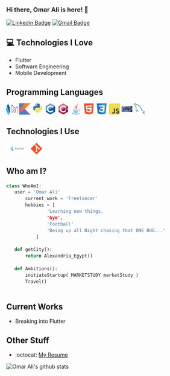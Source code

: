 ### Hi there, Omar Ali is here! 👋

[![Linkedin Badge](https://img.shields.io/badge/-Omar%20Ali-blue?style=flat-square&logo=Linkedin&logoColor=white&link=https://www.linkedin.com/in/omar-alii/)](https://www.linkedin.com/in/omar-alii/) [![Gmail Badge](https://img.shields.io/badge/-omar.ali2332-c14438?style=flat-square&logo=Gmail&logoColor=white&link=mailto:omar.ali2332@gmail.com)](https://mail.google.com/mail/u/0/#inbox?compose=GTvVlcSKjfvNCrFZSfPBjGbSKFrjmztDqtBMrnKKnCCFCvpMnSkXDmBpPZMJgdSNvtvrZXHzcHbSH)

## :computer: Technologies I Love
* Flutter
* Software Engineering
* Mobile Development

## Programming Languages
<img src = 'https://github.com/3omar3li/3omar3li/blob/main/Images/dart.png' height = '30' width = '30'/>  <img src = 'https://github.com/3omar3li/3omar3li/blob/main/Images/kotlin.svg' height = '30'/>  <img src = 'https://github.com/3omar3li/3omar3li/blob/main/Images/python.svg' height = '30'/>  <img src = 'https://github.com/3omar3li/3omar3li/blob/main/Images/c-original.svg' height = '30'/>  <img src = 'https://github.com/3omar3li/3omar3li/blob/main/Images/cpp.svg' height = '30'/>  <img src = 'https://github.com/3omar3li/3omar3li/blob/main/Images/java.svg' height = '30'/>  <img src = 'https://github.com/3omar3li/3omar3li/blob/main/Images/html.svg' height = '30'/>  <img src = 'https://github.com/3omar3li/3omar3li/blob/main/Images/css.svg' height = '30'/>  <img src = 'https://github.com/3omar3li/3omar3li/blob/main/Images/js.svg' height = '30'/>  <img src = 'https://github.com/3omar3li/3omar3li/blob/main/Images/php.svg' height = '30'/>  <img src = 'https://github.com/3omar3li/3omar3li/blob/main/Images/sql.svg' height = '30'/>
 
 ## Technologies I Use
<img src = 'https://github.com/3omar3li/3omar3li/blob/main/Images/flutter.png' height = '30'/>  <img src = 'https://github.com/3omar3li/3omar3li/blob/main/Images/git.svg' height = '30'/>
 
 ## Who am I?
 ```python
 class WhoAmI:
 	user = 'Omar Ali'
		current_work = 'Freelancer'
		hobbies = [
				'Learning new things,
				'Gym',
				'Football'
				'Being up all Night chasing that ONE BUG...'
			]
	
	def getCity():
		return Alexandria_Egypt()
	
	def Ambitions():
		initiateStartup( MARKETSTUDY marketStudy )
		Travel()		
	
 ```
 
## Current Works
 * Breaking into Flutter
 
## Other Stuff
  - :octocat: [My Resume](https://drive.google.com/drive/folders/1ikpB6aa5HvDcfdRV_3QnXoZ63ahogD_s?usp=sharing)
 

![Omar Ali's github stats](https://github-readme-stats.vercel.app/api?username=3omar3li&show_icons=true&hide=[%22issues%22])
 
 
